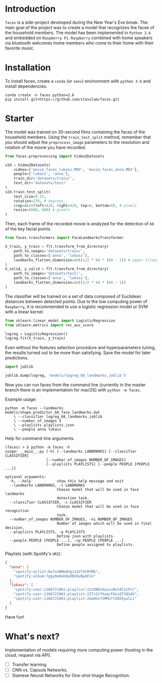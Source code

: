 # Introduction

`faces` is a side-project developed during the New Year's Eve break. The main goal of the project was to create a model that recognizes the faces of the household members. The model has been implemented in `Python 3.6` and embedded on `Raspberry Pi`. `Raspberry` combined with home speakers via bluetooth welcomes home members who come to their home with their favorite music.

# Installation

To install faces, create a `conda` (or `venv`) environment with `python 3.6` and install dependencies.

```
conda create -n faces python=3.6
pip install git+https://github.com/stasulam/faces.git
```

# Starter

The model was trained on 30-second films containing the faces of the household members. Using the `train_test_split` method, remember that you should adjust the `preprocess_image` parameters to the resolution and rotation of the movie you have recorded.

```python
from faces.preprocessing import Video2Datasets

v2d = Video2Datasets(
    videos=['movie_faces_lukasz.MOV', 'movie_faces_anna.MOV'],
    people=['lukasz', 'anna'],
    train_dir='datasets/train/',
    test_dir='datasets/test/'
)
v2d.train_test_split(
    test_size=0.25,
    rotation=270, # degrees,
    crop=dict(left=420, right=420, top=0, bottom=0), # pixels
    resize=(600, 600) # pixels
)
```

Then, each frame of the recorded movie is analyzed for the detection of `68` of the key facial points.

```python
from faces.transformers import FaceLandmarksTransformer

X_train, y_train = flt.transform_from_directory(
    path_to_images='datasets/train/',
    path_to_classes=['anna', 'lukasz'],
    landmarks_flatten_dimension=int(1/2 * 68 * (68 - 1)) # upper triangular matrix without diagonal
)
X_valid, y_valid = flt.transform_from_directory(
    path_to_images='datasets/test/',
    path_to_classes=['anna', 'lukasz'],
    landmarks_flatten_dimension=int(1/2 * 68 * (68 - 1))
)
```

The classifier will be trained on a set of data composed of Euclidean distances between detected points. Due to the low computing power of `Raspberry`, it is recommended to use a logistic regression model or SVM with a linear kernel.

```python
from sklearn.linear_model import LogisticRegression
from sklearn.metrics import roc_auc_score

logreg = LogisticRegression()
logreg.fit(X_train, y_train)
```

Even without the features selection procedure and hyperparameters tuning, the results turned out to be more than satisfying. Save the model for later predictions.

```python
import joblib

joblib.dump(logreg, 'models/logreg_68_landmarks.joblib')
```

Now you can run faces from the command line (currently in the master branch there is an implementation for macOS) with `python -m faces`.

Example usage:

```
python -m faces --landmarks models/shape_predictor_68_face_landmarks.dat
    \ --classifier logreg_68_landmarks.joblib
    \ --number_of_images 3
    \ --playlists playlists.json
    \ --people anna lukasz
```

Help for command-line arguments.

```
(faces) > $ python -m faces -h                                                                    
usage: __main__.py [-h] [--landmarks LANDMARKS] [--classifier CLASSIFIER]
                   [--number_of_images NUMBER_OF_IMAGES]
                   [--playlists PLAYLISTS] [--people PEOPLE [PEOPLE ...]]

optional arguments:
  -h, --help            show this help message and exit
  --landmarks LANDMARKS, -l LANDMARKS
                        Choose model that will be used in face landmarks
                        detection task.
  --classifier CLASSIFIER, -c CLASSIFIER
                        Choose model that will be used in face recognition
                        task.
  --number_of_images NUMBER_OF_IMAGES, -ni NUMBER_OF_IMAGES
                        Number of images which will be used in final decision.
  --playlists PLAYLISTS, -p PLAYLISTS
                        Define json with playlists.
  --people PEOPLE [PEOPLE ...], -cp PEOPLE [PEOPLE ...]
                        Define people assigned to playlists.

```

Playlists (with Spotify's `URI`):

```json
{
  "anna": [
    "spotify:artist:6o7xoNMeAUgi1SVl9rHYNk",
    "spotify:album:7gqy0a0akByODnOvBpAFCe"
  ],
  "lukasz": [
    "spotify:user:1166721861:playlist:2zCDN6nOusLnRLh4l2zPcC",
    "spotify:user:1166721861:playlist:2Z7iS1f6aqrFGeiQT3Q1AV",
    "spotify:user:1166721861:playlist:2UaHGsfSMMzYlX0X5ywlLi"
  ]
}
```

Have fun!

# What's next?

Implementation of models requiring more computing power (hosting in the cloud, request via API).

- [ ] Transfer learning.
- [ ] CNN vs. Capsule Networks.
- [ ] Siamese Neural Networks for One-shot Image Recognition.